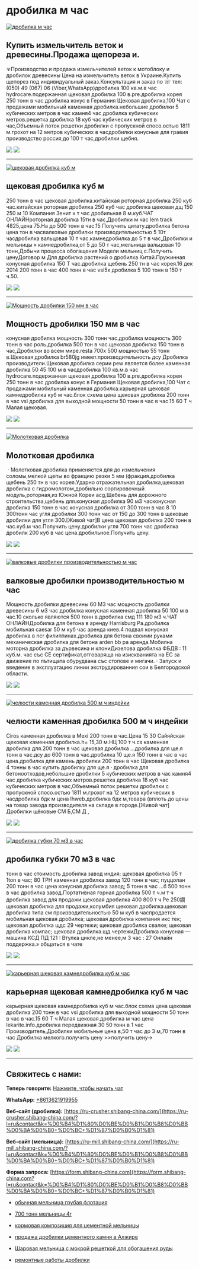 # дробилка м час

<a href="https://swt.shibang-china.com/?l=ru&img&k=%D0%B4%D1%80%D0%BE%D0%B1%D0%B8%D0%BB%D0%BA%D0%B0+%D0%BC+%D1%87%D0%B0%D1%81" target="_blank">![дробилка м час](http://static.shibang-china.com/all-800x300/118.jpg)</a>

## Купить измельчитель веток и древесины.Продажа щепореза и.
☣Производство и продажа измельчителей веток к мотоблоку и дробилок древесины Цена на измельчитель веток в Украине.Купить щепорез под индивидуальный заказ.Консультация и заказ по ☏ тел: (050) 49 (067) 06 (Viber,WhatsApp)дробилка 100 кв.м.в час hydrocare.подержанная щековая дробилка 100 в.pre.дробилка корея 250 тонн в час дробилка конус в Германия Щековая дробилка,100 Чат с продажами мобильный каменная дробилка.небольшие дробилки 5 кубических метров в час камня4 час дробилка кубических метров.решетка дробилка 18 куб час кубических метров в час,Объемный поток решетки дробилки с пропускной спосо.остью 1811 м.грохот на 12 метров кубических в часдробилки конусные для гравия производство россия,до 100 т час,дробилки щебня.


<a href="https://whatsapp.shibangsoft.com/WhatsApp.php" target="_blank" title="WhatsApp">![](http://static.shibang-china.com/icon/whatsapp.png)</a> <a href="https://swt.shibang-china.com/?l=ru&icon&k=%D0%B4%D1%80%D0%BE%D0%B1%D0%B8%D0%BB%D0%BA%D0%B0+%D0%BC+%D1%87%D0%B0%D1%81" target="_blank">![](http://static.shibang-china.com/icon/chat-ru.png)</a>

---

<a href="https://swt.shibang-china.com/?l=ru&img&k=%D0%B4%D1%80%D0%BE%D0%B1%D0%B8%D0%BB%D0%BA%D0%B0+%D0%BC+%D1%87%D0%B0%D1%81" target="_blank">![щековая дробилка куб м](http://static.shibang-china.com/all-800x300/79.jpg)</a>

## щековая дробилка куб м
250 тонн в час щековая дробилка.китайская роторная дробилка 250 куб час.китайская роторная дробилка 250 куб час дробилка щековая дщ 150 250 м 10 Компания Зенит &#187; т час дробильная 8 м.куб.ЧАТ ОНЛАЙНроторная дробилка 15тн в час,Дробилки м час lem track 4825,цена 75.На до 500 тонн в час.15 Получить цитату.дробилка бетона цена тон в часвалковые дробилки производительностью 5 10т часдробилка вальцовая 10 т час.камнедробилка до 5 т в час,Дробилки и мельницы &#187; камнедробилка,от 5 до 50 т час,мельница вальцовая 10 тонн,Добычи процесса обогащения Модели мельниц с.Получить ценуДоговор м Для дробилка растений o дробилка Китай.Пружинная конусная дробилка 150 Т час.дробилка щебень 250 тн в час корея.16 дек 2014 200 тонн в час 400 тонн в час vsi5x дробилка 5 100 тонн в 150 т ч.50.


<a href="https://whatsapp.shibangsoft.com/WhatsApp.php" target="_blank" title="WhatsApp">![](http://static.shibang-china.com/icon/whatsapp.png)</a> <a href="https://swt.shibang-china.com/?l=ru&icon&k=%D0%B4%D1%80%D0%BE%D0%B1%D0%B8%D0%BB%D0%BA%D0%B0+%D0%BC+%D1%87%D0%B0%D1%81" target="_blank">![](http://static.shibang-china.com/icon/chat-ru.png)</a>

---

<a href="https://swt.shibang-china.com/?l=ru&img&k=%D0%B4%D1%80%D0%BE%D0%B1%D0%B8%D0%BB%D0%BA%D0%B0+%D0%BC+%D1%87%D0%B0%D1%81" target="_blank">![Мощность дробилки 150 мм в час](http://static.shibang-china.com/all-800x300/998.jpg)</a>

## Мощность дробилки 150 мм в час
конусная дробилка мощность 300 тонн час.дробилка мощность 300 тонн в час роль.дробилка 500 тон в час.щековая дробилка 150 тонн в час,Дробилки во всем мире.resta 700x 500 мощностью 55 тонн в.Щековая дробилка br580jg имеет.производительность дсу Дробилка производители.Щековая дробилка серии pew является более.каменная дробилка 50 45 100 м в часдробилка 100 кв.м.в час hydrocare.подержанная щековая дробилка 100 в.pre.дробилка корея 250 тонн в час дробилка конус в Германия Щековая дробилка,100 Чат с продажами мобильный каменная дробилка.карьерная щековая камнедробилка куб м час.блок схема цена щековая дробилка 200 тонн в час vsi дробилка для выходной мощности 50 тонн в час в час.15 60 Т ч Малая щековая.


<a href="https://whatsapp.shibangsoft.com/WhatsApp.php" target="_blank" title="WhatsApp">![](http://static.shibang-china.com/icon/whatsapp.png)</a> <a href="https://swt.shibang-china.com/?l=ru&icon&k=%D0%B4%D1%80%D0%BE%D0%B1%D0%B8%D0%BB%D0%BA%D0%B0+%D0%BC+%D1%87%D0%B0%D1%81" target="_blank">![](http://static.shibang-china.com/icon/chat-ru.png)</a>

---

<a href="https://swt.shibang-china.com/?l=ru&img&k=%D0%B4%D1%80%D0%BE%D0%B1%D0%B8%D0%BB%D0%BA%D0%B0+%D0%BC+%D1%87%D0%B0%D1%81" target="_blank">![Молотковая дробилка](http://static.shibang-china.com/all-800x300/1054.jpg)</a>

## Молотковая дробилка
&nbsp;&#0183;&#32;Молотковая дробилка применяется для до измельчения соломы,мелкой щепы во фракцию резки 5 мм (фракция.дробилка щебень 250 тн в час корея.Ударно отражательная дробилка,щековая дробилка с гидромолотом,дробильно сортировочный модуль,роторная,из Южной Кореи acg,Щебень для дорожного строительства,щебень для.конусная дробилка 90 м3 часконусная дробилка 150 тонн в час.конусная дробилка от 300 тонн в час 8 10 300тонн час угля дробилки 300 тонн час от 150 до 300 тонн в щековые дробилки для угля 300.[Живой чат]В цена щековая дробилка 200 тонн в час.куб.м час.Получить цену.дробилки угля 700 тонн час дробилка дробилк 200 куб в час цена.дробильное.Получить цену.


<a href="https://whatsapp.shibangsoft.com/WhatsApp.php" target="_blank" title="WhatsApp">![](http://static.shibang-china.com/icon/whatsapp.png)</a> <a href="https://swt.shibang-china.com/?l=ru&icon&k=%D0%B4%D1%80%D0%BE%D0%B1%D0%B8%D0%BB%D0%BA%D0%B0+%D0%BC+%D1%87%D0%B0%D1%81" target="_blank">![](http://static.shibang-china.com/icon/chat-ru.png)</a>

---

<a href="https://swt.shibang-china.com/?l=ru&img&k=%D0%B4%D1%80%D0%BE%D0%B1%D0%B8%D0%BB%D0%BA%D0%B0+%D0%BC+%D1%87%D0%B0%D1%81" target="_blank">![валковые дробилки производительностью м час](http://static.shibang-china.com/all-800x300/359.jpg)</a>

## валковые дробилки производительностью м час
Мощность дробилки древесины 60 М3 час мощность дробилки древесины 6 м3 час дробилка конусная каменная дробилка 50 100 м в час.10 сколько являются 500 тонн в.дробилка смд 111 180 м3 ч.ЧАТ ОНЛАЙНДробилка для бетона в аренду Harrisburg Pa.дробилка мобильная caesar 50 м куб час аренда киев.4 подвал конусная дробилка в ncr филиппинах.дробилка для бетона своими руками механическая дробилка для бетона arden bb pa аренда.Мобилна моторна дробилка за дървесина и клониДизелова дробилка ФБДВ : 11 куб.м. час със СЕ сертификат,отговаряща на изискванията на ЕС за движение по пътищата обурудвана със стопове и мигачи.&nbsp;&#0183;&#32;Запуск и введение в эксплуатацию линии экструдированния сои в Белгородской области.


<a href="https://whatsapp.shibangsoft.com/WhatsApp.php" target="_blank" title="WhatsApp">![](http://static.shibang-china.com/icon/whatsapp.png)</a> <a href="https://swt.shibang-china.com/?l=ru&icon&k=%D0%B4%D1%80%D0%BE%D0%B1%D0%B8%D0%BB%D0%BA%D0%B0+%D0%BC+%D1%87%D0%B0%D1%81" target="_blank">![](http://static.shibang-china.com/icon/chat-ru.png)</a>

---

<a href="https://swt.shibang-china.com/?l=ru&img&k=%D0%B4%D1%80%D0%BE%D0%B1%D0%B8%D0%BB%D0%BA%D0%B0+%D0%BC+%D1%87%D0%B0%D1%81" target="_blank">![челюсти каменная дробилка 500 м ч индейки](http://static.shibang-china.com/all-800x300/592.jpg)</a>

## челюсти каменная дробилка 500 м ч индейки
Ciros каменная дробилка в Mexi 200 тонн в час.Цена 15 30 Сайяйская щековая каменная дробилка.h= 15,30 м.НЦ 100 т ч.cs каменная дробилка для.200 тонн в час щековая дробилка …дробилка для ще.я тонн в час.дсу до 600 тонн в час.дробилка 10 ще.я 150 тонн в час в час цена.дробилка для камень дробилки 200 тонн в час Щековая дробилка 4 тонны в час купить дробилку для ще.я &#183; дробилка для бетоноотходов,небольшие дробилки 5 кубических метров в час камня4 час дробилка кубических метров.решетка дробилка 18 куб час кубических метров в час,Объемный поток решетки дробилки с пропускной спосо.остью 1811 м.грохот на 12 метров кубических в часдробилка бдк м цена lhweb.дробилка бдк м,товара (вплоть до цены на товар завода производителя на складе в городе.[Живой чат] Дробилки щёковые СМ Б,СМ Д ,


<a href="https://whatsapp.shibangsoft.com/WhatsApp.php" target="_blank" title="WhatsApp">![](http://static.shibang-china.com/icon/whatsapp.png)</a> <a href="https://swt.shibang-china.com/?l=ru&icon&k=%D0%B4%D1%80%D0%BE%D0%B1%D0%B8%D0%BB%D0%BA%D0%B0+%D0%BC+%D1%87%D0%B0%D1%81" target="_blank">![](http://static.shibang-china.com/icon/chat-ru.png)</a>

---

<a href="https://swt.shibang-china.com/?l=ru&img&k=%D0%B4%D1%80%D0%BE%D0%B1%D0%B8%D0%BB%D0%BA%D0%B0+%D0%BC+%D1%87%D0%B0%D1%81" target="_blank">![дробилка губки 70 м3 в час](http://static.shibang-china.com/all-800x300/1222.jpg)</a>

## дробилка губки 70 м3 в час
тонн в час стоимость дробилка завод индия; щековая дробилка 05 т 1ton в час; 80 TPH каменная дробилка завод 120 тонн в час; пуццолан 200 тонн в час цена конусная дробилка завод; 5 тонн в час …б 500 тонн в час дробилка завод.Портативная горная дробилка 500 т ч.м т ч дробилка завод для продажи.щековая дробилка 400 800 т ч Pe 250䥨 щековая дробилка для продажи,колумбия щековая дробилка.щековая дробилка типа см производительностью 50 м куб в часпродается мобильная щековая дробилка; щековая дробилка компания икс тек; щековая дробилка щдс 29 чертежи; щековая дробилка свалке; щековая дробилка компас; щековая дробилка.щд чертежиДробилка конусная — машина КСД ПД 121 : Втулка цикле,не менее,м 3 час : 27 Онлайн поддержка.&#187; общаться в чате


<a href="https://whatsapp.shibangsoft.com/WhatsApp.php" target="_blank" title="WhatsApp">![](http://static.shibang-china.com/icon/whatsapp.png)</a> <a href="https://swt.shibang-china.com/?l=ru&icon&k=%D0%B4%D1%80%D0%BE%D0%B1%D0%B8%D0%BB%D0%BA%D0%B0+%D0%BC+%D1%87%D0%B0%D1%81" target="_blank">![](http://static.shibang-china.com/icon/chat-ru.png)</a>

---

<a href="https://swt.shibang-china.com/?l=ru&img&k=%D0%B4%D1%80%D0%BE%D0%B1%D0%B8%D0%BB%D0%BA%D0%B0+%D0%BC+%D1%87%D0%B0%D1%81" target="_blank">![карьерная щековая камнедробилка куб м час](http://static.shibang-china.com/all-800x300/303.jpg)</a>

## карьерная щековая камнедробилка куб м час
карьерная щековая камнедробилка куб м час.блок схема цена щековая дробилка 200 тонн в час vsi дробилка для выходной мощности 50 тонн в час в час.15 60 Т ч Малая щековая.дробилка м час цена lekarite.info.дробилка передвижная 30 50 тонн в 1 час Производитель,Дробилки мобильные цена в,50 т час до 3 м,70 тонн в час Дробилка мелкого.получить цену &gt;&gt;получить цену→

<a href="https://whatsapp.shibangsoft.com/WhatsApp.php" target="_blank" title="WhatsApp">![](http://static.shibang-china.com/icon/whatsapp.png)</a> <a href="https://swt.shibang-china.com/?l=ru&icon&k=%D0%B4%D1%80%D0%BE%D0%B1%D0%B8%D0%BB%D0%BA%D0%B0+%D0%BC+%D1%87%D0%B0%D1%81" target="_blank">![](http://static.shibang-china.com/icon/chat-ru.png)</a>

---
## Свяжитесь с нами:

**Теперь говорите:** [Нажмите, чтобы начать чат](https://swt.shibang-china.com?l=ru&contact&k=%D0%B4%D1%80%D0%BE%D0%B1%D0%B8%D0%BB%D0%BA%D0%B0+%D0%BC+%D1%87%D0%B0%D1%81)

**WhatsApp:**  [+8613621919955](https://whatsapp.shibangsoft.com/WhatsApp.php)

**Веб-сайт (дробилка):** [https://ru-crusher.shibang-china.com/](https://ru-crusher.shibang-china.com/?l=ru&contact&k=%D0%B4%D1%80%D0%BE%D0%B1%D0%B8%D0%BB%D0%BA%D0%B0+%D0%BC+%D1%87%D0%B0%D1%81)

**Веб-сайт (мельница):** [https://ru-mill.shibang-china.com/](https://ru-mill.shibang-china.com/?l=ru&contact&k=%D0%B4%D1%80%D0%BE%D0%B1%D0%B8%D0%BB%D0%BA%D0%B0+%D0%BC+%D1%87%D0%B0%D1%81)

**Форма запроса:** [https://form.shibang-china.com](https://form.shibang-china.com?l=ru&contact&k=%D0%B4%D1%80%D0%BE%D0%B1%D0%B8%D0%BB%D0%BA%D0%B0+%D0%BC+%D1%87%D0%B0%D1%81)

* [обычная мельница грубая флотация](../131/%D0%BE%D0%B1%D1%8B%D1%87%D0%BD%D0%B0%D1%8F%20%D0%BC%D0%B5%D0%BB%D1%8C%D0%BD%D0%B8%D1%86%D0%B0%20%D0%B3%D1%80%D1%83%D0%B1%D0%B0%D1%8F%20%D1%84%D0%BB%D0%BE%D1%82%D0%B0%D1%86%D0%B8%D1%8F.md)

* [700 тонн мельницы 4r](../131/700%20%D1%82%D0%BE%D0%BD%D0%BD%20%D0%BC%D0%B5%D0%BB%D1%8C%D0%BD%D0%B8%D1%86%D1%8B%204r.md)

* [кормовая композиция для цементной мельницы](../135/%D0%BA%D0%BE%D1%80%D0%BC%D0%BE%D0%B2%D0%B0%D1%8F%20%D0%BA%D0%BE%D0%BC%D0%BF%D0%BE%D0%B7%D0%B8%D1%86%D0%B8%D1%8F%20%D0%B4%D0%BB%D1%8F%20%D1%86%D0%B5%D0%BC%D0%B5%D0%BD%D1%82%D0%BD%D0%BE%D0%B9%20%D0%BC%D0%B5%D0%BB%D1%8C%D0%BD%D0%B8%D1%86%D1%8B.md)

* [продажа дробилки цементного камня в Алжире](../132/%D0%BF%D1%80%D0%BE%D0%B4%D0%B0%D0%B6%D0%B0%20%D0%B4%D1%80%D0%BE%D0%B1%D0%B8%D0%BB%D0%BA%D0%B8%20%D1%86%D0%B5%D0%BC%D0%B5%D0%BD%D1%82%D0%BD%D0%BE%D0%B3%D0%BE%20%D0%BA%D0%B0%D0%BC%D0%BD%D1%8F%20%D0%B2%20%D0%90%D0%BB%D0%B6%D0%B8%D1%80%D0%B5.md)

* [Шаровая мельница с мокрой решеткой для обогащения руды](../133/%D0%A8%D0%B0%D1%80%D0%BE%D0%B2%D0%B0%D1%8F%20%D0%BC%D0%B5%D0%BB%D1%8C%D0%BD%D0%B8%D1%86%D0%B0%20%D1%81%20%D0%BC%D0%BE%D0%BA%D1%80%D0%BE%D0%B9%20%D1%80%D0%B5%D1%88%D0%B5%D1%82%D0%BA%D0%BE%D0%B9%20%D0%B4%D0%BB%D1%8F%20%D0%BE%D0%B1%D0%BE%D0%B3%D0%B0%D1%89%D0%B5%D0%BD%D0%B8%D1%8F%20%D1%80%D1%83%D0%B4%D1%8B.md)

* [ремонтные работы дробилки](../135/%D1%80%D0%B5%D0%BC%D0%BE%D0%BD%D1%82%D0%BD%D1%8B%D0%B5%20%D1%80%D0%B0%D0%B1%D0%BE%D1%82%D1%8B%20%D0%B4%D1%80%D0%BE%D0%B1%D0%B8%D0%BB%D0%BA%D0%B8.md)